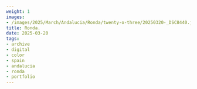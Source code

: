 ```yaml
---
weight: 1
images:
- /images/2025/March/Andalucia/Ronda/twenty-o-three/20250320-_DSC8440.jpg
title: Ronda.
date: 2025-03-20
tags:
- archive
- digital
- color
- spain
- andalucia
- ronda
- portfolio
---
```


